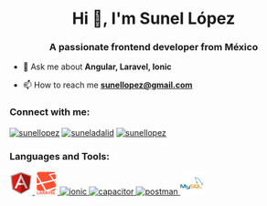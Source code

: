 <h1 align="center">Hi 👋, I'm Sunel López</h1>
<h3 align="center">A passionate frontend developer from México</h3>

- 💬 Ask me about **Angular, Laravel, Ionic**

- 📫 How to reach me **sunellopez@gmail.com**

<h3 align="left">Connect with me:</h3>
<p align="left">
<a href="https://linkedin.com/in/sunellopez" target="blank"><img align="center" src="https://raw.githubusercontent.com/rahuldkjain/github-profile-readme-generator/master/src/images/icons/Social/linked-in-alt.svg" alt="sunellopez" height="30" width="40" /></a>
<a href="https://fb.com/suneladalid" target="blank"><img align="center" src="https://raw.githubusercontent.com/rahuldkjain/github-profile-readme-generator/master/src/images/icons/Social/facebook.svg" alt="suneladalid" height="30" width="40" /></a>
<a href="https://www.youtube.com/c/sunellopez" target="blank"><img align="center" src="https://raw.githubusercontent.com/rahuldkjain/github-profile-readme-generator/master/src/images/icons/Social/youtube.svg" alt="sunellopez" height="30" width="40" /></a>
</p>

<h3 align="left">Languages and Tools:</h3>
<p align="left">
<a href="https://angular.io/" target="_blank" rel="noreferrer">
    <img src="https://raw.githubusercontent.com/devicons/devicon/master/icons/angularjs/angularjs-original.svg" alt="angular" width="40" height="40"/>
</a>
<a href="https://laravel.com/" target="_blank" rel="noreferrer">
    <img src="https://raw.githubusercontent.com/devicons/devicon/master/icons/laravel/laravel-plain-wordmark.svg" alt="laravel" width="40" height="40"/>
</a>
<a href="https://ionicframework.com/" target="_blank" rel="noreferrer">
    <img src="https://upload.wikimedia.org/wikipedia/commons/d/d1/Ionic_Logo.svg" alt="ionic" width="40" height="40"/>
</a>
<a href="https://capacitorjs.com/" target="_blank" rel="noreferrer">
    <img src="https://capacitorjs.com/docs/assets/img/logo.svg" alt="capacitor" width="40" height="40"/>
</a>
<a href="https://postman.com" target="_blank" rel="noreferrer">
    <img src="https://www.vectorlogo.zone/logos/getpostman/getpostman-icon.svg" alt="postman" width="40" height="40"/>
</a>
<a href="https://www.mysql.com/" target="_blank" rel="noreferrer">
    <img src="https://raw.githubusercontent.com/devicons/devicon/master/icons/mysql/mysql-original-wordmark.svg" alt="mysql" width="40" height="40"/>
</a>
</p>
